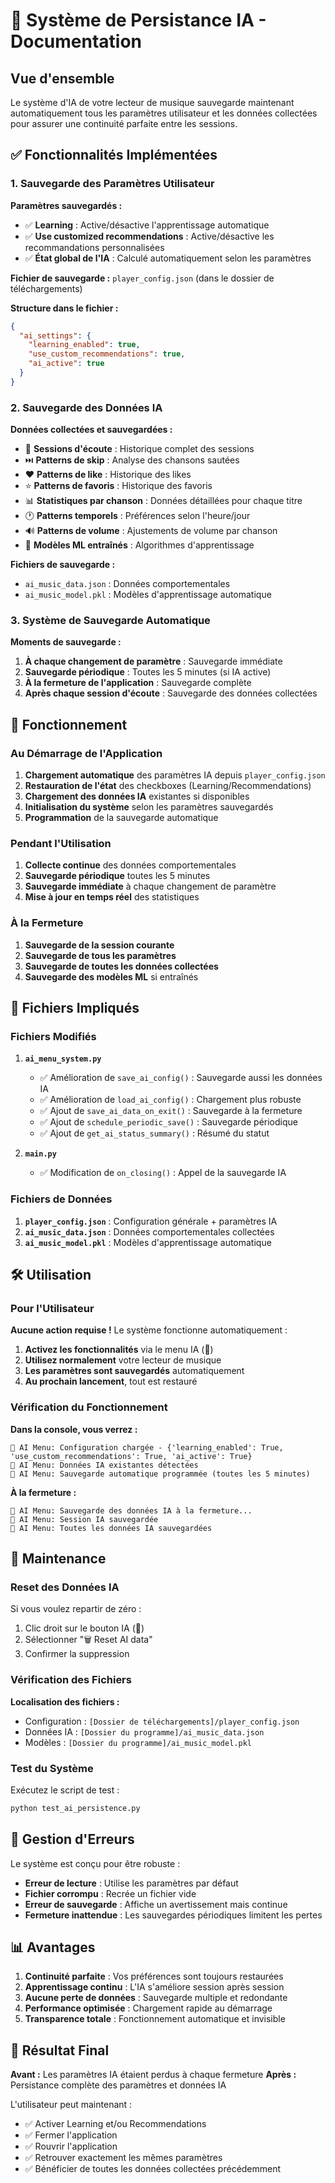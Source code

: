 # 🤖 Système de Persistance IA - Documentation

## Vue d'ensemble

Le système d'IA de votre lecteur de musique sauvegarde maintenant automatiquement tous les paramètres utilisateur et les données collectées pour assurer une continuité parfaite entre les sessions.

## ✅ Fonctionnalités Implémentées

### 1. Sauvegarde des Paramètres Utilisateur

**Paramètres sauvegardés :**
- ✅ **Learning** : Active/désactive l'apprentissage automatique
- ✅ **Use customized recommendations** : Active/désactive les recommandations personnalisées
- ✅ **État global de l'IA** : Calculé automatiquement selon les paramètres

**Fichier de sauvegarde :** `player_config.json` (dans le dossier de téléchargements)

**Structure dans le fichier :**
```json
{
  "ai_settings": {
    "learning_enabled": true,
    "use_custom_recommendations": true,
    "ai_active": true
  }
}
```

### 2. Sauvegarde des Données IA

**Données collectées et sauvegardées :**
- 🎵 **Sessions d'écoute** : Historique complet des sessions
- ⏭️ **Patterns de skip** : Analyse des chansons sautées
- ❤️ **Patterns de like** : Historique des likes
- ⭐ **Patterns de favoris** : Historique des favoris
- 📊 **Statistiques par chanson** : Données détaillées pour chaque titre
- 🕐 **Patterns temporels** : Préférences selon l'heure/jour
- 🔊 **Patterns de volume** : Ajustements de volume par chanson
- 🧠 **Modèles ML entraînés** : Algorithmes d'apprentissage

**Fichiers de sauvegarde :**
- `ai_music_data.json` : Données comportementales
- `ai_music_model.pkl` : Modèles d'apprentissage automatique

### 3. Système de Sauvegarde Automatique

**Moments de sauvegarde :**
1. **À chaque changement de paramètre** : Sauvegarde immédiate
2. **Sauvegarde périodique** : Toutes les 5 minutes (si IA active)
3. **À la fermeture de l'application** : Sauvegarde complète
4. **Après chaque session d'écoute** : Sauvegarde des données collectées

## 🔄 Fonctionnement

### Au Démarrage de l'Application

1. **Chargement automatique** des paramètres IA depuis `player_config.json`
2. **Restauration de l'état** des checkboxes (Learning/Recommendations)
3. **Chargement des données IA** existantes si disponibles
4. **Initialisation du système** selon les paramètres sauvegardés
5. **Programmation** de la sauvegarde automatique

### Pendant l'Utilisation

1. **Collecte continue** des données comportementales
2. **Sauvegarde périodique** toutes les 5 minutes
3. **Sauvegarde immédiate** à chaque changement de paramètre
4. **Mise à jour en temps réel** des statistiques

### À la Fermeture

1. **Sauvegarde de la session courante**
2. **Sauvegarde de tous les paramètres**
3. **Sauvegarde de toutes les données collectées**
4. **Sauvegarde des modèles ML** si entraînés

## 📁 Fichiers Impliqués

### Fichiers Modifiés

1. **`ai_menu_system.py`**
   - ✅ Amélioration de `save_ai_config()` : Sauvegarde aussi les données IA
   - ✅ Amélioration de `load_ai_config()` : Chargement plus robuste
   - ✅ Ajout de `save_ai_data_on_exit()` : Sauvegarde à la fermeture
   - ✅ Ajout de `schedule_periodic_save()` : Sauvegarde périodique
   - ✅ Ajout de `get_ai_status_summary()` : Résumé du statut

2. **`main.py`**
   - ✅ Modification de `on_closing()` : Appel de la sauvegarde IA

### Fichiers de Données

1. **`player_config.json`** : Configuration générale + paramètres IA
2. **`ai_music_data.json`** : Données comportementales collectées
3. **`ai_music_model.pkl`** : Modèles d'apprentissage automatique

## 🛠️ Utilisation

### Pour l'Utilisateur

**Aucune action requise !** Le système fonctionne automatiquement :

1. **Activez les fonctionnalités** via le menu IA (🤖)
2. **Utilisez normalement** votre lecteur de musique
3. **Les paramètres sont sauvegardés** automatiquement
4. **Au prochain lancement**, tout est restauré

### Vérification du Fonctionnement

**Dans la console, vous verrez :**
```
🤖 AI Menu: Configuration chargée - {'learning_enabled': True, 'use_custom_recommendations': True, 'ai_active': True}
🤖 AI Menu: Données IA existantes détectées
🤖 AI Menu: Sauvegarde automatique programmée (toutes les 5 minutes)
```

**À la fermeture :**
```
🤖 AI Menu: Sauvegarde des données IA à la fermeture...
🤖 AI Menu: Session IA sauvegardée
🤖 AI Menu: Toutes les données IA sauvegardées
```

## 🔧 Maintenance

### Reset des Données IA

Si vous voulez repartir de zéro :
1. Clic droit sur le bouton IA (🤖)
2. Sélectionner "🗑️ Reset AI data"
3. Confirmer la suppression

### Vérification des Fichiers

**Localisation des fichiers :**
- Configuration : `[Dossier de téléchargements]/player_config.json`
- Données IA : `[Dossier du programme]/ai_music_data.json`
- Modèles : `[Dossier du programme]/ai_music_model.pkl`

### Test du Système

Exécutez le script de test :
```bash
python test_ai_persistence.py
```

## 🚨 Gestion d'Erreurs

Le système est conçu pour être robuste :

- **Erreur de lecture** : Utilise les paramètres par défaut
- **Fichier corrompu** : Recrée un fichier vide
- **Erreur de sauvegarde** : Affiche un avertissement mais continue
- **Fermeture inattendue** : Les sauvegardes périodiques limitent les pertes

## 📊 Avantages

1. **Continuité parfaite** : Vos préférences sont toujours restaurées
2. **Apprentissage continu** : L'IA s'améliore session après session
3. **Aucune perte de données** : Sauvegarde multiple et redondante
4. **Performance optimisée** : Chargement rapide au démarrage
5. **Transparence totale** : Fonctionnement automatique et invisible

## 🎯 Résultat Final

**Avant :** Les paramètres IA étaient perdus à chaque fermeture
**Après :** Persistance complète des paramètres et données IA

L'utilisateur peut maintenant :
- ✅ Activer Learning et/ou Recommendations
- ✅ Fermer l'application
- ✅ Rouvrir l'application
- ✅ Retrouver exactement les mêmes paramètres
- ✅ Bénéficier de toutes les données collectées précédemment